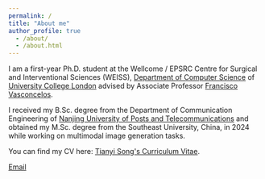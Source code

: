```yaml
---
permalink: /
title: "About me"
author_profile: true
  - /about/
  - /about.html
---
```


I am a first-year Ph.D. student at the Wellcome / EPSRC Centre for Surgical and Interventional Sciences (WEISS), [Department of Computer Science](https://www.ucl.ac.uk/computer-science/) of [University College London](https://www.ucl.ac.uk/) advised by Associate Professor [Francisco Vasconcelos](https://www.ucl.ac.uk/surgical-robot-vision/francisco-vasconcelos).


I received my B.Sc. degree from the Department of Communication Engineering of [Nanjing University of Posts and Telecommunications](https://www.njupt.edu.cn/) and obtained my M.Sc. degree from the Southeast University, China, in 2024 while working on multimodal image generation tasks.

You can find my CV here: [Tianyi Song's Curriculum Vitae](../assets/Curriculum_Vitae.pdf.pdf).


[Email](mailto:tianyi.song.24@ucl.ac.uk) 





